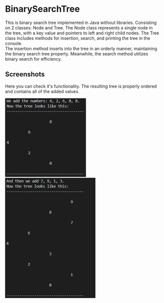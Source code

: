 # BinarySearchTree

This is binary search tree implemented in Java without libraries. Consisting on 2 classes: Node and Tree. The Node class represents a single node in the tree, with a key value and pointers to left and right child nodes. The Tree class includes methods for insertion, search, and printing the tree in the console.  
The insertion method inserts into the tree in an orderly manner, maintaining the binary search tree property. Meanwhile, the search method utilizes binary search for efficiency. 

## Screenshots  

Here you can check it's functionality. The resulting tree is properly ordered and contains all of the added values.

<img src="screenshots/code1.png"  alt="code1">
 
<img src="screenshots/code2.png"  alt="code2">



</p>

